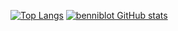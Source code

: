 [![Top Langs](https://github-readme-stats.vercel.app/api/top-langs/?username=benniblot&layout=compact)](https://github.com/anuraghazra/github-readme-stats) [![benniblot GitHub stats](https://github-readme-stats.vercel.app/api?username=benniblot)](https://github.com/anuraghazra/github-readme-stats)
